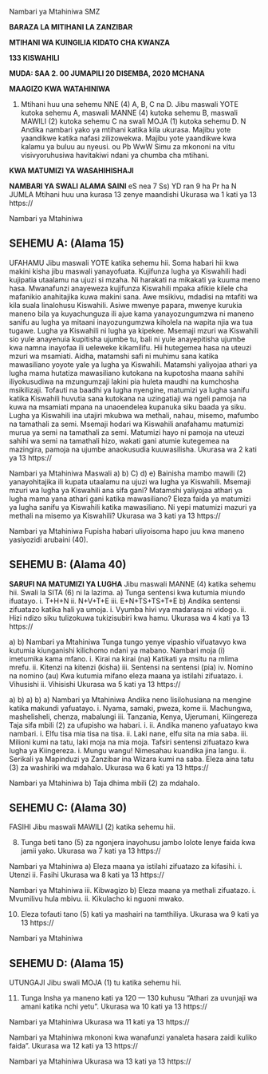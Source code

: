 Nambari ya Mtahiniwa
SMZ

**BARAZA LA MITIHANI LA ZANZIBAR**

**MTIHANI WA KUINGILIA KIDATO CHA KWANZA**

**133 KISWAHILI**

**MUDA: SAA 2. 00 JUMAPILI 20 DISEMBA, 2020 MCHANA**

**MAAGIZO KWA WATAHINIWA**

1. Mtihani huu una sehemu NNE (4) A, B, C na D.
Jibu maswali YOTE kutoka sehemu A, maswali MANNE (4) kutoka sehemu B,
maswali MAWILI (2) kutoka sehemu C na swali MOJA (1) kutoka sehemu D.
N
Andika nambari yako ya mtihani katika kila ukurasa.
Majibu yote yaandikwe katika nafasi zilizowekwa.
Majibu yote yaandikwe kwa kalamu ya buluu au nyeusi.
ou Pb WwW
Simu za mkononi na vitu visivyoruhusiwa havitakiwi ndani ya chumba cha mtihani.

**KWA MATUMIZI YA WASAHIHISHAJI**

**NAMBARI YA SWALI ALAMA SAINI**
eS nea 7 Ss) YD
ran
9
ha
Pr ha
N
JUMLA
Mtihani huu una kurasa 13 zenye maandishi
Ukurasa wa 1 kati ya 13
https://

Nambari ya Mtahiniwa

## SEHEMU A: (Alama 15)
UFAHAMU
Jibu maswali YOTE katika sehemu hii.
Soma habari hii kwa makini kisha jibu maswali yanayofuata.
Kujifunza lugha ya Kiswahili hadi kujipatia utaalamu na ujuzi si mzaha. Ni harakati na mikakati ya kuuma meno hasa. Mwanafunzi anayeweza kujifunza
Kiswahili mpaka afikie kilele cha mafanikio anahitajika kuwa makini sana. Awe msikivu, mdadisi na mtafiti wa kila suala linalohusu Kiswahili. Asiwe mwenye papara,
mwenye kurukia maneno bila ya kuyachunguza ili ajue kama yanayozungumzwa ni maneno sanifu au lugha ya mitaani inayozungumzwa kiholela na wapita njia wa tua tugawe.
Lugha ya Kiswahili ni lugha ya kipekee. Msemaji mzuri wa Kiswahili sio yule anayenuia kupitisha ujumbe tu, bali ni yule anayepitisha ujumbe kwa namna inayofaa ili ueleweke kikamilifu. Hii hutegemea hasa na uteuzi mzuri wa msamiati.
Aidha, matamshi safi ni muhimu sana katika mawasiliano yoyote yale ya lugha ya Kiswahili. Matamshi yaliyojaa athari ya lugha mama hutatiza mawasiliano kutokana na kupotosha maana sahihi iliyokusudiwa na mzungumzaji lakini pia huleta maudhi na kumchosha msikilizaji. Tofauti na baadhi ya lugha nyengine, matumizi ya lugha sanifu katika Kiswahili huvutia sana kutokana na uzingatiaji wa ngeli pamoja na kuwa na msamiati mpana na unaoendelea kupanuka siku baada ya siku.
Lugha ya Kiswahili ina utajiri mkubwa wa methali, nahau, misemo, mafumbo na tamathali za semi. Msemaji hodari wa Kiswahili anafahamu matumizi murua ya semi na tamathali za semi. Matumizi hayo ni pamoja na uteuzi sahihi wa semi na tamathali hizo, wakati gani atumie kutegemea na mazingira, pamoja na ujumbe anaokusudia kuuwasilisha.
Ukurasa wa 2 kati ya 13
https://

Nambari ya Mtahiniwa
Maswali a)
b)
C)
d)
e)
Bainisha mambo mawili (2) yanayohitajika ili kupata utaalamu na ujuzi wa lugha ya Kiswahili.
Msemaji mzuri wa lugha ya Kiswahili ana sifa gani?
Matamshi yaliyojaa athari ya lugha mama yana athari gani katika mawasiliano?
Eleza faida ya matumizi ya lugha sanifu ya Kiswahili katika mawasiliano.
Ni yepi matumizi mazuri ya methali na misemo ya Kiswahili?
Ukurasa wa 3 kati ya 13
https://

Nambari ya Mtahiniwa
Fupisha habari uliyoisoma hapo juu kwa maneno yasiyozidi arubaini (40).

## SEHEMU B: (Alama 40)

**SARUFI NA MATUMIZI YA LUGHA**
Jibu maswali MANNE (4) katika sehemu hii. Swali la SITA (6) ni la lazima.
a) Tunga sentensi kwa kutumia miundo ifuatayo.
i. T+H+N
ii. N+V+T+E
iii. E+N+TS+TS+T+E
b) Andika sentensi zifuatazo katika hali ya umoja.
i. Vyumba hivi vya madarasa ni vidogo.
ii. Hizi ndizo siku tulizokuwa tukizisubiri kwa hamu.
Ukurasa wa 4 kati ya 13
https://

a)
b)
Nambari ya Mtahiniwa
Tunga tungo yenye vipashio vifuatavyo kwa kutumia kiunganishi kilichomo ndani ya mabano. Nambari moja (i) imetumika kama mfano.
i. Kirai na kirai (na)
Katikati ya msitu na mlima mrefu.
ii. Kitenzi na kitenzi (kisha)
iii. Sentensi na sentensi (pia)
iv. Nomino na nomino (au)
Kwa kutumia mifano eleza maana ya istilahi zifuatazo.
i. Vihusishi ii. Vihisishi
Ukurasa wa 5 kati ya 13
https://

a)
b)
a)
b)
a)
Nambari ya Mtahiniwa
Andika neno lisilohusiana na mengine katika makundi yafuatayo.
i. Nyama, samaki, pweza, kome ii. Machungwa, mashelisheli, chenza, mabalungi iii. Tanzania, Kenya, Ujerumani, Kiingereza
Taja sifa mbili (2) za ufupisho wa habari.
i.
ii.
Andika maneno yafuatayo kwa nambari.
i. Elfu tisa mia tisa na tisa.
ii. Laki nane, elfu sita na mia saba.
iii. Milioni kumi na tatu, laki moja na mia moja.
Tafsiri sentensi zifuatazo kwa lugha ya Kiingereza.
i. Mungu wangu! Nimesahau kuandika jina langu.
ii. Serikali ya Mapinduzi ya Zanzibar ina Wizara kumi na saba.
Eleza aina tatu (3) za washiriki wa mdahalo.
Ukurasa wa 6 kati ya 13
https://

Nambari ya Mtahiniwa b) Taja dhima mbili (2) za mdahalo.

## SEHEMU C: (Alama 30)
FASIHI
Jibu maswali MAWILI (2) katika sehemu hii.

8. Tunga beti tano (5) za ngonjera inayohusu jambo lolote lenye faida kwa jamii yako.
Ukurasa wa 7 kati ya 13
https://

Nambari ya Mtahiniwa a) Eleza maana ya istilahi zifuatazo za kifasihi.
i. Utenzi ii. Fasihi
Ukurasa wa 8 kati ya 13
https://

Nambari ya Mtahiniwa iii. Kibwagizo b) Eleza maana ya methali zifuatazo.
i. Mvumilivu hula mbivu.
ii. Kikulacho ki nguoni mwako.

10. Eleza tofauti tano (5) kati ya mashairi na tamthiliya.
Ukurasa wa 9 kati ya 13
https://

Nambari ya Mtahiniwa

## SEHEMU D: (Alama 15)
UTUNGAJI
Jibu swali MOJA (1) tu katika sehemu hii.

11. Tunga Insha ya maneno kati ya 120 — 130 kuhusu “Athari za uvunjaji wa amani katika nchi yetu”.
Ukurasa wa 10 kati ya 13
https://

Nambari ya Mtahiniwa
Ukurasa wa 11 kati ya 13
https://

Nambari ya Mtahiniwa mkononi kwa wanafunzi yanaleta hasara zaidi kuliko faida”.
Ukurasa wa 12 kati ya 13
https://

Nambari ya Mtahiniwa
Ukurasa wa 13 kati ya 13
https://
